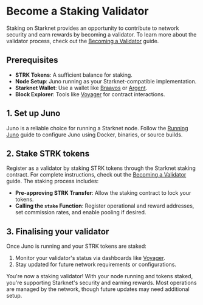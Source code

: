 # Become a Staking Validator

Staking on Starknet provides an opportunity to contribute to network security and earn rewards by becoming a validator. To learn more about the validator process, check out the [Becoming a Validator](https://docs.starknet.io/staking/entering-staking/) guide.

## Prerequisites

- **STRK Tokens**: A sufficient balance for staking.
- **Node Setup**: Juno running as your Starknet-compatible implementation.
- **Starknet Wallet**: Use a wallet like [Braavos](https://braavos.app/wallet-features/ledger-on-braavos/) or [Argent](https://www.argent.xyz/blog/how-to-use-your-hardware-wallet-with-argent).
- **Block Explorer**: Tools like [Voyager](https://voyager.online) for contract interactions.

## 1. Set up Juno

Juno is a reliable choice for running a Starknet node. Follow the [Running Juno](running-juno) guide to configure Juno using Docker, binaries, or source builds.

## 2. Stake STRK tokens

Register as a validator by staking STRK tokens through the Starknet staking contract. For complete instructions, check out the [Becoming a Validator](https://docs.starknet.io/staking/entering-staking/) guide. The staking process includes:

- **Pre-approving STRK Transfer**: Allow the staking contract to lock your tokens.
- **Calling the `stake` Function**: Register operational and reward addresses, set commission rates, and enable pooling if desired.

## 3. Finalising your validator

Once Juno is running and your STRK tokens are staked:

1. Monitor your validator's status via dashboards like [Voyager](https://voyager.online/).
2. Stay updated for future network requirements or configurations.

You're now a staking validator! With your node running and tokens staked, you're supporting Starknet's security and earning rewards. Most operations are managed by the network, though future updates may need additional setup.
